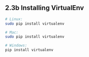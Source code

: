 ## 2.3b Installing VirtualEnv

```bash
# Linux:
sudo pip install virtualenv

# Mac:
sudo pip install virtualenv

# Windows:
pip install virtualenv
```
